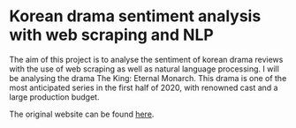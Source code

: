 # Korean drama sentiment analysis with web scraping and NLP

The aim of this project is to analyse the sentiment of korean drama reviews with the use of web scraping as well as natural language processing. 
I will be analysing the drama The King: Eternal Monarch. 
This drama is one of the most anticipated series in the first half of 2020, with renowned cast and a large production budget.

The original website can be found <a href="http://asianwiki.com/The_King:_Eternal_Monarch">here</a>.
